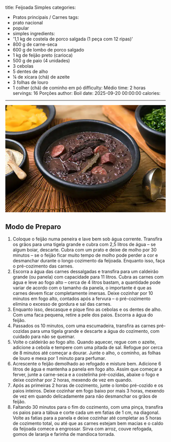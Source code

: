 title: Feijoada Simples
categories:
  - Pratos principais / Carnes
tags:
  - prato nacional
  - popular
  - simples
ingredients:
  - '1,1 kg de costela de porco salgada (1 peça com 12 ripas)'
  - 800 g de carne-seca
  - 600 g de lombo de porco salgado
  - 1 kg de feijão preto (carioca)
  - 500 g de paio (4 unidades)
  - 3 cebolas
  - 5 dentes de alho
  - ¼ de xícara (chá) de azeite
  - 3 folhas de louro
  - 1 colher (chá) de cominho em pó
difficulty: Médio
time: 2 horas
servings: 16 Porções
author: Boil
date: 2025-09-20 00:00:00
calories:
---
![Feijoada Simples](/images/feijoada_simples.webp)

## Modo de Preparo
1. Coloque o feijão numa peneira e lave bem sob água corrente. Transfira os grãos para uma tigela grande e cubra com 2,5 litros de água – se algum boiar, descarte. Cubra com um prato e deixe de molho por 30 minutos – se o feijão ficar muito tempo de molho pode perder a cor e desmanchar durante o longo cozimento da feijoada. Enquanto isso, faça o pré-cozimento das carnes.
2. Escorra a água das carnes dessalgadas e transfira para um caldeirão grande (ou panela) com capacidade para 11 litros. Cubra as carnes com água e leve ao fogo alto – cerca de 4 litros bastam, a quantidade pode variar de acordo com o tamanho da panela, o importante é que as carnes devem ficar completamente imersas. Deixe cozinhar por 10 minutos em fogo alto, contados após a fervura – o pré-cozimento elimina o excesso de gordura e sal das carnes.
3. Enquanto isso, descasque e pique fino as cebolas e os dentes de alho. Com uma faca pequena, retire a pele dos paios. Escorra a água do feijão.
4. Passados os 10 minutos, com uma escumadeira, transfira as carnes pré-cozidas para uma tigela grande e descarte a água do cozimento, com cuidado para não se queimar.
5. Volte o caldeirão ao fogo alto. Quando aquecer, regue com o azeite, adicione a cebola e tempere com uma pitada de sal. Refogue por cerca de 8 minutos até começar a dourar. Junte o alho, o cominho, as folhas de louro e mexa por 1 minuto para perfumar.
6. Acrescente o feijão demolhado ao refogado e misture bem. Adicione 6 litros de água e mantenha a panela em fogo alto. Assim que começar a ferver, junte a carne-seca e a costelinha pré-cozidas, abaixe o fogo e deixe cozinhar por 2 horas, mexendo de vez em quando.
7. Após as primeiras 2 horas de cozimento, junte o lombo pré-cozido e os paios inteiros. Deixe cozinhar em fogo baixo por mais 3 horas, mexendo de vez em quando delicadamente para não desmanchar os grãos de feijão.
8. Faltando 30 minutos para o fim do cozimento, com uma pinça, transfira os paios para a tábua e corte cada um em fatias de 1 cm, na diagonal. Volte as fatias para a panela e deixe cozinhar até completar as 5 horas de cozimento total, ou até que as carnes estejam bem macias e o caldo da feijoada comece a engrossar. Sirva com arroz, couve refogada, gomos de laranja e farinha de mandioca torrada.